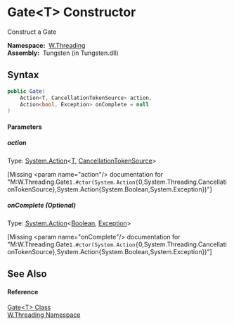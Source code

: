 Gate&lt;T> Constructor
======================
  Construct a Gate

  **Namespace:**  [W.Threading][1]  
  **Assembly:**  Tungsten (in Tungsten.dll)

Syntax
------

```csharp
public Gate(
	Action<T, CancellationTokenSource> action,
	Action<bool, Exception> onComplete = null
)
```

#### Parameters

##### *action*
Type: [System.Action][2]&lt;[T][3], [CancellationTokenSource][4]>  

[Missing &lt;param name="action"/> documentation for "M:W.Threading.Gate`1.#ctor(System.Action{`0,System.Threading.CancellationTokenSource},System.Action{System.Boolean,System.Exception})"]


##### *onComplete* (Optional)
Type: [System.Action][2]&lt;[Boolean][5], [Exception][6]>  

[Missing &lt;param name="onComplete"/> documentation for "M:W.Threading.Gate`1.#ctor(System.Action{`0,System.Threading.CancellationTokenSource},System.Action{System.Boolean,System.Exception})"]



See Also
--------

#### Reference
[Gate&lt;T> Class][3]  
[W.Threading Namespace][1]  

[1]: ../README.md
[2]: http://msdn.microsoft.com/en-us/library/bb549311
[3]: README.md
[4]: http://msdn.microsoft.com/en-us/library/dd321629
[5]: http://msdn.microsoft.com/en-us/library/a28wyd50
[6]: http://msdn.microsoft.com/en-us/library/c18k6c59
[7]: ../../_icons/Help.png